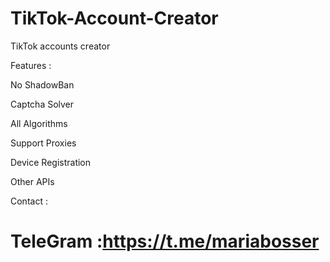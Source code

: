 # TikTok-Account-Creator

TikTok accounts creator

Features :

No ShadowBan

Captcha Solver

All Algorithms

Support Proxies

Device Registration

Other APIs

Contact :

# TeleGram :https://t.me/mariabosser
